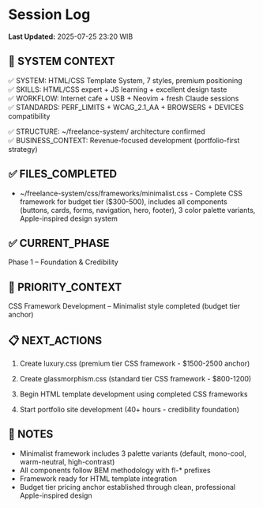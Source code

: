 # Session Log

**Last Updated:** 2025-07-25 23:20 WIB

## 🎯 SYSTEM CONTEXT

✅ SYSTEM: HTML/CSS Template System, 7 styles, premium positioning  
✅ SKILLS: HTML/CSS expert + JS learning + excellent design taste  
✅ WORKFLOW: Internet cafe + USB + Neovim + fresh Claude sessions  
✅ STANDARDS: PERF_LIMITS + WCAG_2.1_AA + BROWSERS + DEVICES compatibility

✅ STRUCTURE: ~/freelance-system/ architecture confirmed  
✅ BUSINESS_CONTEXT: Revenue-focused development (portfolio-first strategy)

## ✅ FILES_COMPLETED

- ~/freelance-system/css/frameworks/minimalist.css - Complete CSS framework for budget tier ($300-500), includes all components (buttons, cards, forms, navigation, hero, footer), 3 color palette variants, Apple-inspired design system

## ✅ CURRENT_PHASE

Phase 1 – Foundation & Credibility

## 🎯 PRIORITY_CONTEXT

CSS Framework Development – Minimalist style completed (budget tier anchor)

## 📋 NEXT_ACTIONS

1. Create luxury.css (premium tier CSS framework - $1500-2500 anchor)

2. Create glassmorphism.css (standard tier CSS framework - $800-1200)

3. Begin HTML template development using completed CSS frameworks
4. Start portfolio site development (40+ hours - credibility foundation)

## 📝 NOTES

- Minimalist framework includes 3 palette variants (default, mono-cool, warm-neutral, high-contrast)
- All components follow BEM methodology with fl-\* prefixes
- Framework ready for HTML template integration
- Budget tier pricing anchor established through clean, professional Apple-inspired design
